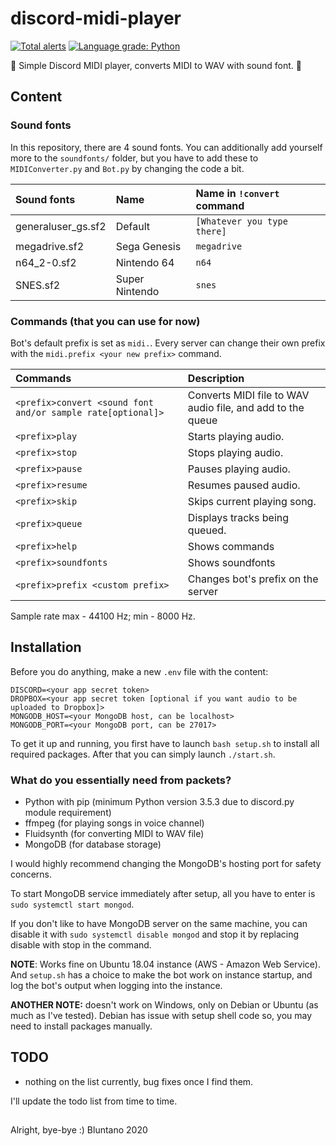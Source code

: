 # discord-midi-player
[![Total alerts](https://img.shields.io/lgtm/alerts/g/bluntano/discord-midi-player.svg?logo=lgtm&logoWidth=18)](https://lgtm.com/projects/g/bluntano/discord-midi-player/alerts/) [![Language grade: Python](https://img.shields.io/lgtm/grade/python/g/bluntano/discord-midi-player.svg?logo=lgtm&logoWidth=18)](https://lgtm.com/projects/g/bluntano/discord-midi-player/context:python)

 🎵 Simple Discord MIDI player, converts MIDI to WAV with sound font. 🎵

## Content

### Sound fonts

In this repository, there are 4 sound fonts. You can additionally add yourself more to the `soundfonts/` folder, but you have to add these to `MIDIConverter.py` and `Bot.py` by changing the code a bit.

| Sound fonts         | Name            | Name in `!convert` command |
| :------------------ | :-------------- | :------------------------- |
| generaluser_gs.sf2  | Default         | `[Whatever you type there]`|
| megadrive.sf2       | Sega Genesis    | `megadrive`                |
| n64_2-0.sf2         | Nintendo 64     | `n64`                      |
| SNES.sf2            | Super Nintendo  | `snes`                     |

### Commands (that you can use for now)

Bot's default prefix is set as `midi.`. Every server can change their own prefix with the `midi.prefix <your new prefix>` command.

| Commands                                                        | Description                           |
| :-------------------------------------------------------------- | :------------------------------------ |
| `<prefix>convert <sound font and/or sample rate[optional]>`     | Converts MIDI file to WAV audio file, and add to the queue |
| `<prefix>play`                                                  | Starts playing audio.                 |
| `<prefix>stop`                                                  | Stops playing audio.                  |
| `<prefix>pause`                                                 | Pauses playing audio.                 |
| `<prefix>resume`                                                | Resumes paused audio.                 |
| `<prefix>skip`                                                  | Skips current playing song.           |
| `<prefix>queue`                                                 | Displays tracks being queued.         |
| `<prefix>help`                                                  | Shows commands                        |
| `<prefix>soundfonts`                                            | Shows soundfonts                      |
| `<prefix>prefix <custom prefix>`                                | Changes bot's prefix on the server    |

Sample rate max - 44100 Hz; min - 8000 Hz.

## Installation

Before you do anything, make a new `.env` file with the content:
```
DISCORD=<your app secret token>
DROPBOX=<your app secret token [optional if you want audio to be uploaded to Dropbox]>
MONGODB_HOST=<your MongoDB host, can be localhost>
MONGODB_PORT=<your MongoDB port, can be 27017>
```

To get it up and running, you first have to launch `bash setup.sh` to install all required packages. After that you can simply launch `./start.sh`.

### What do you essentially need from packets?

- Python with pip (minimum Python version 3.5.3 due to discord.py module requirement)
- ffmpeg (for playing songs in voice channel)
- Fluidsynth (for converting MIDI to WAV file)
- MongoDB (for database storage)

I would highly recommend changing the MongoDB's hosting port for safety concerns.

To start MongoDB service immediately after setup, all you have to enter is `sudo systemctl start mongod`.

If you don't like to have MongoDB server on the same machine, you can disable it with `sudo systemctl disable mongod` and stop it by replacing disable with stop in the command.

**NOTE**: Works fine on Ubuntu 18.04 instance (AWS - Amazon Web Service). And `setup.sh` has a choice to make the bot work on instance startup, and log the bot's output when logging into the instance.

**ANOTHER NOTE:** doesn't work on Windows, only on Debian or Ubuntu (as much as I've tested). Debian has issue with setup shell code so, you may need to install packages manually.

## TODO

- nothing on the list currently, bug fixes once I find them.

I'll update the todo list from time to time.

## 

Alright, bye-bye :) Bluntano 2020
